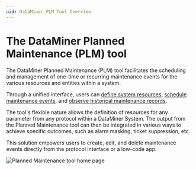 ```yaml
---
uid: DataMiner_PLM_Tool_Overview
---
```


# The DataMiner Planned Maintenance (PLM) tool

The DataMiner Planned Maintenance (PLM) tool facilitates the scheduling and management of one-time or recurring maintenance events for the various resources and entities within a system.

Through a unified interface, users can [define system resources](xref:PLM_tool_configuring_resources), [schedule maintenance events](xref:Adding_maintenance_event), and [observe historical maintenance records](xref:PLM_Records).

The tool's flexible nature allows the definition of resources for any parameter from any protocol within a DataMiner System. The output from the Planned Maintenance tool can then be integrated in various ways to achieve specific outcomes, such as alarm masking, ticket suppression, etc.

This solution empowers users to create, edit, and delete maintenance events directly from the protocol interface or a low-code app.

![Planned Maintenance tool home page](~/dataminer/images/PLM_main_page_new.png)
